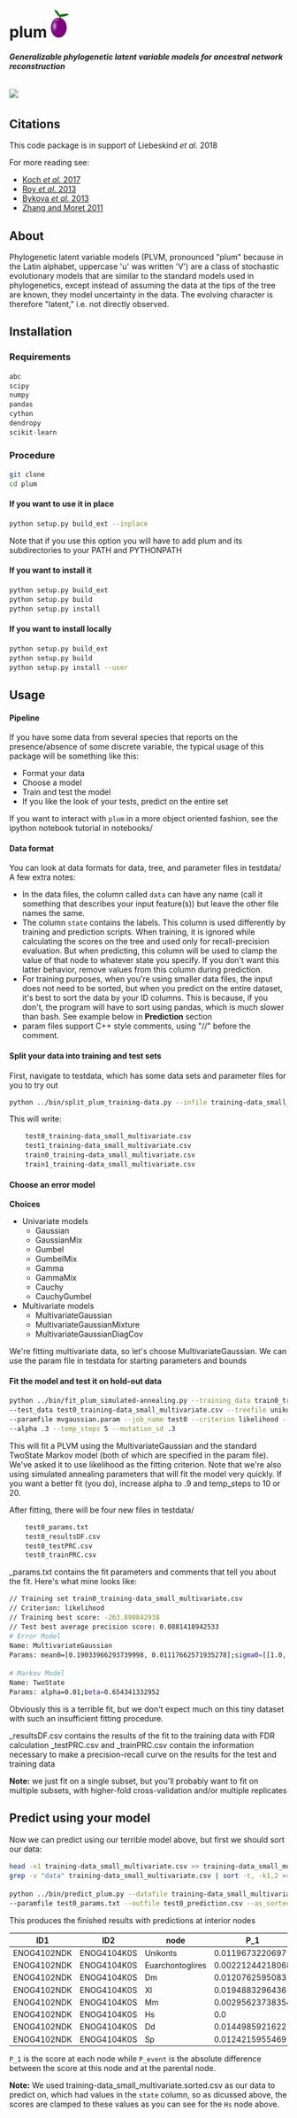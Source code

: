 # plum ![](images/plum_small.png)

***Generalizable phylogenetic latent variable models for ancestral network reconstruction***

![](https://zenodo.org/badge/DOI/10.5281/zenodo.1406146.svg)
---------------

## Citations

This code package is in support of Liebeskind *et al.* 2018

For more reading see:
 - [Koch *et al.* 2017](https://www.ncbi.nlm.nih.gov/pmc/articles/PMC5515301/)
 - [Roy *et al.* 2013](https://www.ncbi.nlm.nih.gov/pmc/articles/PMC3668358/)
 - [Bykova *et al.* 2013](https://www.ncbi.nlm.nih.gov/pmc/articles/PMC3676395/)
 - [Zhang and Moret 2011](https://link.springer.com/chapter/10.1007/978-3-642-21260-4_33)

## About

Phylogenetic latent variable models (PLVM, pronounced "plum" because in the Latin alphabet, uppercase 'u' was written 'V') are 
a class of stochastic evolutionary models that are similar to the standard models used in phylogenetics, except instead of 
assuming the data at the tips of the tree are known, they model uncertainty in the data. The evolving character is therefore
"latent," i.e. not directly observed.

## Installation

### Requirements

```python
abc
scipy
numpy
pandas
cython
dendropy
scikit-learn
```

### Procedure
```bash
git clone
cd plum
```

#### If you want to use it in place
```bash
python setup.py build_ext --inplace
```

Note that if you use this option you will have to add plum and its subdirectories to your PATH and PYTHONPATH

#### If you want to install it
```bash
python setup.py build_ext
python setup.py build
python setup.py install
```

#### If you want to install locally
```bash
python setup.py build_ext
python setup.py build
python setup.py install --user
```

## Usage

#### Pipeline
If you have some data from several species that reports on the presence/absence of some discrete variable, the typical usage of this package 
will be something like this:
 - Format your data
 - Choose a model
 - Train and test the model
 - If you like the look of your tests, predict on the entire set

If you want to interact with `plum` in a more object oriented fashion, see the ipython notebook tutorial in notebooks/

#### Data format

You can look at data formats for data, tree, and parameter files in testdata/
A few extra notes:
 - In the data files, the column called `data` can have any name (call it something that describes your input feature(s)) but leave the
 other file names the same.
 - The column `state` contains the labels. This column is used differently by training and prediction scripts. When training, it is
 ignored while calculating the scores on the tree and used only for recall-precision evaluation. But when predicting, this column will
 be used to clamp the value of that node to whatever state you specify. If you don't want this latter behavior, remove values from this
 column during prediction.
 - For training purposes, when you're using smaller data files, the input does not need to be sorted, but when you predict on the entire
 dataset, it's best to sort the data by your ID columns. This is because, if you don't, the program will have to sort using pandas, 
 which is much slower than bash. See example below in **Prediction** section
 - param files support C++ style comments, using "//" before the comment.
 
#### Split your data into training and test sets

First, navigate to testdata, which has some data sets and parameter files for you to try out

```bash
python ../bin/split_plum_training-data.py --infile training-data_small_multivariate.csv --fold 2
```

This will write:
```bash
    test0_training-data_small_multivariate.csv
    test1_training-data_small_multivariate.csv
    train0_training-data_small_multivariate.csv
    train1_training-data_small_multivariate.csv
```

#### Choose an error model

**Choices**

 - Univariate models
    - Gaussian
    - GaussianMix
    - Gumbel
    - GumbelMix
    - Gamma
    - GammaMix
    - Cauchy
    - CauchyGumbel
 - Multivariate models
    - MultivariateGaussian
    - MultivariateGaussianMixture
    - MultivariateGaussianDiagCov
    
We're fitting multivariate data, so let's choose MultivariateGaussian. We can use the param file in testdata for
starting parameters and bounds

#### Fit the model and test it on hold-out data

```bash
python ../bin/fit_plum_simulated-annealing.py --training_data train0_training-data_small_multivariate.csv \
--test_data test0_training-data_small_multivariate.csv --treefile unikont_tree.nhx \
--paramfile mvgaussian.param --job_name test0 --criterion likelihood --start_temp 1.0 \
--alpha .3 --temp_steps 5 --mutation_sd .3
```

This will fit a PLVM using the MultivariateGaussian and the standard TwoState Markov model (both of which are specified
in the param file). We've asked it to use likelihood as the fitting criterion. Note that we're also using simulated 
annealing parameters that will fit the model very quickly. If you want a better fit (you do), increase alpha to .9 and 
temp_steps to 10 or 20.

After fitting, there will be four new files in testdata/
```bash
    test0_params.txt
    test0_resultsDF.csv
    test0_testPRC.csv
    test0_trainPRC.csv
```
 
_params.txt contains the fit parameters and comments that tell you about the fit. Here's what mine looks like:

```bash
// Training set train0_training-data_small_multivariate.csv
// Criterion: likelihood
// Training best score: -263.890842938
// Test best average precision score: 0.0881418942533
# Error Model
Name: MultivariateGaussian
Params: mean0=[0.19033966293739998, 0.01117662571935278];sigma0=[[1.0, -0.5478893507714943], [-0.5478893507714943, 0.56304722043422]];mean1=[0.05504330013754061, -0.06514285186851157];sigma1=[[0.6530801758523388, 0.5071404781048408], [0.5071404781048408, 1.0]]

# Markov Model
Name: TwoState
Params: alpha=0.01;beta=0.654341332952
```

Obviously this is a terrible fit, but we don't expect much on this tiny dataset with such an insufficient fitting procedure.

_resultsDF.csv contains the results of the fit to the training data with FDR calculation
_testPRC.csv and _trainPRC.csv contain the information necessary to make a precision-recall curve on the results for the test and training data

**Note:** we just fit on a single subset, but you'll probably want to fit on multiple subsets, with higher-fold cross-validation and/or multiple replicates

## Predict using your model

Now we can predict using our terrible model above, but first we should sort our data:

```bash
head -n1 training-data_small_multivariate.csv >> training-data_small_multivariate.sorted.csv
grep -v "data" training-data_small_multivariate.csv | sort -t, -k1,2 >> training-data_small_multivariate.sorted.csv

python ../bin/predict_plum.py --datafile training-data_small_multivariate.sorted.csv --treefile unikont_tree.nhx \
--paramfile test0_params.txt --outfile test0_prediction.csv --as_sorted
```

This produces the finished results with predictions at interior nodes

| ID1         | ID2         | node             | P_1              | P_event          | known_state | 
|-------------|-------------|------------------|------------------|------------------|-------------| 
| ENOG4102NDK | ENOG4104K0S | Unikonts         | 0.0119673220697  | 0.0              |             | 
| ENOG4102NDK | ENOG4104K0S | Euarchontoglires | 0.00221244218068 | 0.00631175279897 |             | 
| ENOG4102NDK | ENOG4104K0S | Dm               | 0.0120762595083  | 0.00189947541066 |             | 
| ENOG4102NDK | ENOG4104K0S | Xl               | 0.0194883296436  | 0.0109641346639  |             | 
| ENOG4102NDK | ENOG4104K0S | Mm               | 0.00295623738354 | 0.00074379520286 |             | 
| ENOG4102NDK | ENOG4104K0S | Hs               | 0.0              | 0.00221244218068 | 0           | 
| ENOG4102NDK | ENOG4104K0S | Dd               | 0.0144985921622  | 0.00253127009253 |             | 
| ENOG4102NDK | ENOG4104K0S | Sp               | 0.0124215955469  | 0.00260440235976 |             | 

`P_1` is the score at each node while `P_event` is the absolute difference between the score at this node and at
the parental node. 

**Note:** We used training-data_small_multivariate.sorted.csv as our data to predict on, which had values in the `state`
column, so as dicussed above, the scores are clamped to these values as you can see for the `Hs` node above.
